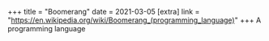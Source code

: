 +++
title = "Boomerang"
date = 2021-03-05
[extra]
link = "https://en.wikipedia.org/wiki/Boomerang_(programming_language)"
+++
A programming language

